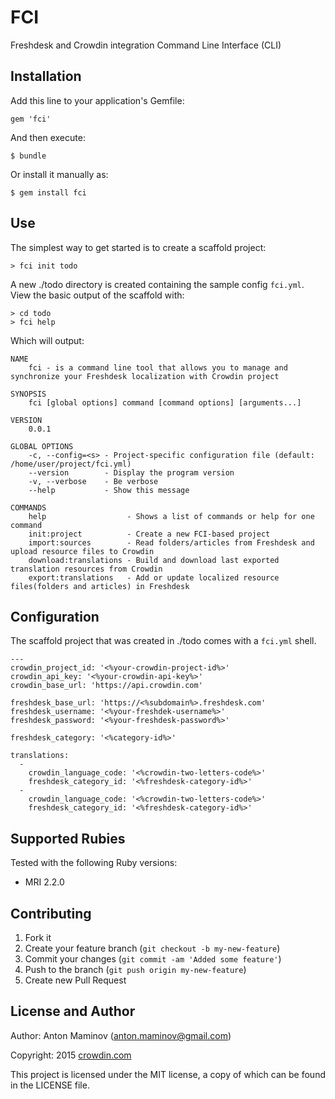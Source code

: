 # FCI

Freshdesk and Crowdin integration Command Line Interface (CLI)

## Installation

Add this line to your application's Gemfile:

```
gem 'fci'
```

And then execute:
```
$ bundle
```

Or install it manually as:

```
$ gem install fci
```

## Use

The simplest way to get started is to create a scaffold project:

```
> fci init todo
```

A new ./todo directory is created containing the sample config `fci.yml`. View the basic output of the scaffold with:

```
> cd todo
> fci help
```

Which will output:

```
NAME
    fci - is a command line tool that allows you to manage and synchronize your Freshdesk localization with Crowdin project

SYNOPSIS
    fci [global options] command [command options] [arguments...]

VERSION
    0.0.1

GLOBAL OPTIONS
    -c, --config=<s> - Project-specific configuration file (default: /home/user/project/fci.yml)
    --version        - Display the program version
    -v, --verbose    - Be verbose
    --help           - Show this message

COMMANDS
    help                  - Shows a list of commands or help for one command
    init:project          - Create a new FCI-based project
    import:sources        - Read folders/articles from Freshdesk and upload resource files to Crowdin
    download:translations - Build and download last exported translation resources from Crowdin
    export:translations   - Add or update localized resource files(folders and articles) in Freshdesk
```

## Configuration

The scaffold project that was created in ./todo comes with a `fci.yml` shell.

```
---
crowdin_project_id: '<%your-crowdin-project-id%>'
crowdin_api_key: '<%your-crowdin-api-key%>'
crowdin_base_url: 'https://api.crowdin.com'

freshdesk_base_url: 'https://<%subdomain%>.freshdesk.com'
freshdesk_username: '<%your-freshdek-username%>'
freshdesk_password: '<%your-freshdesk-password%>'

freshdesk_category: '<%category-id%>'

translations:
  -
    crowdin_language_code: '<%crowdin-two-letters-code%>'
    freshdesk_category_id: '<%freshdesk-category-id%>'
  -
    crowdin_language_code: '<%crowdin-two-letters-code%>'
    freshdesk_category_id: '<%freshdesk-category-id%>'

```

## Supported Rubies

Tested with the following Ruby versions:

- MRI 2.2.0

## Contributing

1. Fork it
2. Create your feature branch (`git checkout -b my-new-feature`)
3. Commit your changes (`git commit -am 'Added some feature'`)
4. Push to the branch (`git push origin my-new-feature`)
5. Create new Pull Request

## License and Author

Author: Anton Maminov (anton.maminov@gmail.com)

Copyright: 2015 [crowdin.com](http://crowdin.com/)

This project is licensed under the MIT license, a copy of which can be found in the LICENSE file.
